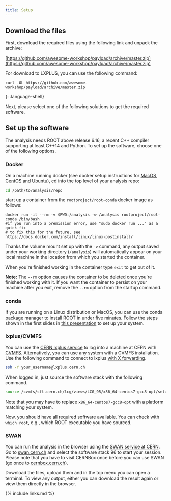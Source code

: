 ```yaml
---
title: Setup
---
```


## Download the files

First, download the required files using the following link and unpack the archive:

[https://github.com/awesome-workshop/payload/archive/master.zip](https://github.com/awesome-workshop/payload/archive/master.zip)

For download to LXPLUS, you can use the following command:

~~~
curl -OL https://github.com/awesome-workshop/payload/archive/master.zip
~~~
{: .language-shell}

Next, please select one of the following solutions to get the required software.

## Set up the software

The analysis needs ROOT above release 6.16, a recent C++ compiler supporting at least C++14 and Python. To set up the software, choose one of the following options.

### Docker

On a machine running docker (see docker setup instructions for [MacOS](https://docs.docker.com/docker-for-mac/install/), [CentOS](https://docs.docker.com/install/linux/docker-ce/centos/) and [Ubuntu](https://docs.docker.com/install/linux/docker-ce/ubuntu/)), cd into the top level of your analysis repo:

```bash
cd /path/to/analysis/repo
```

start up a container from the `rootproject/root-conda` docker image as follows:

```
docker run -it --rm -v $PWD:/analysis -w /analysis rootproject/root-conda /bin/bash
#if you run into a premission error, use "sudo docker run ..." as a quick fix
# to fix this for the future, see https://docs.docker.com/install/linux/linux-postinstall/
```

Thanks the volume mount set up with the `-v` command, any output saved under your working directory (`/analysis`) will automatically appear on your local machine in the location from which you started the container.

When you're finished working in the container type `exit` to get out of it. 

**Note:** The `--rm` option causes the container to be deleted once you're finished working with it. If you want the container to persist on your machine after you exit, remove the `--rm` option from the startup command.

### conda

If you are running on a Linux distribution or MacOS, you can use the conda package manager to install ROOT in under five minutes. Follow the steps shown in the first slides in [this presentation](https://indico.cern.ch/event/759388/contributions/3306849/attachments/1816254/2968550/root_conda_forge.pdf) to set up your system.

### lxplus/CVMFS

You can use the [CERN lxplus service](http://information-technology.web.cern.ch/services/lxplus-service) to log into a machine at CERN with [CVMFS](https://cernvm.cern.ch/portal/filesystem). Alternatively, you can use any system with a CVMFS installation. Use the following command to connect to lxplus [with X forwarding](https://unix.stackexchange.com/questions/12755/how-to-forward-x-over-ssh-to-run-graphics-applications-remotely).

```bash
ssh -Y your_username@lxplus.cern.ch
```

When logged in, just source the software stack with the following command.

```bash
source /cvmfs/sft.cern.ch/lcg/views/LCG_95/x86_64-centos7-gcc8-opt/setup.sh
```

Note that you may have to replace `x86_64-centos7-gcc8-opt` with a platform matching your system.

Now, you should have all required software available. You can check with `which root`, e.g., which ROOT executable you have sourced.

### SWAN

You can run the analysis in the browser using the [SWAN service at CERN](http://swan.web.cern.ch/). Go to [swan.cern.ch](https://swan.cern.ch) and select the software stack 96 to start your session. Please note that you have to visit CERNBox once before you can use SWAN (go once to [cernbox.cern.ch](https://cernbox.cern.ch)).



Download the files, upload them and in the top menu you can open a terminal. To view any output, either you can download the result again or view them directly in the browser.

{% include links.md %}
